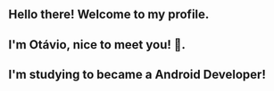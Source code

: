## Hello there! Welcome to my profile.

## I'm Otávio, nice to meet you! 🙂.

## I'm studying to became a Android Developer! 
